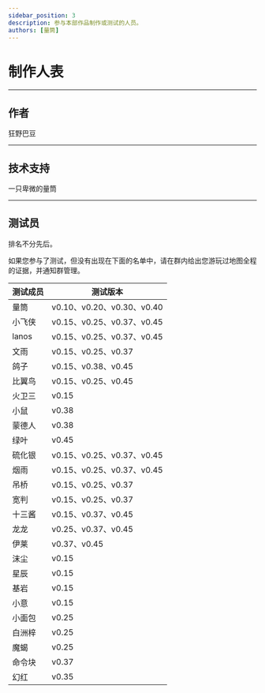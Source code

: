 ```yaml
---
sidebar_position: 3
description: 参与本部作品制作或测试的人员。
authors: [量筒]
---
```


# 制作人表

---

## 作者

狂野巴豆

---

## 技术支持

一只卑微的量筒

---

## 测试员

排名不分先后。

如果您参与了测试，但没有出现在下面的名单中，请在群内给出您游玩过地图全程的证据，并通知群管理。

| 测试成员 | 测试版本 |
| --- | --- |
| 量筒 | v0.10、v0.20、v0.30、v0.40 |
| 小飞侠 | v0.15、v0.25、v0.37、v0.45 |
| lanos | v0.15、v0.25、v0.37、v0.45 |
| 文雨 | v0.15、v0.25、v0.37 |
| 鸽子 | v0.15、v0.38、v0.45 |
| 比翼鸟 | v0.15、v0.25、v0.45 |
| 火卫三 | v0.15 |
| 小鼠 | v0.38 |
| 蒙德人 | v0.38 |
| 绿叶 | v0.45 |
| 硫化银 | v0.15、v0.25、v0.37、v0.45 |
| 烟雨 | v0.15、v0.25、v0.37、v0.45 |
| 吊桥 | v0.15、v0.25、v0.37 |
| 宽判 | v0.15、v0.25、v0.37 |
| 十三酱 | v0.15、v0.37、v0.45 |
| 龙龙 | v0.25、v0.37、v0.45 |
| 伊莱 | v0.37、v0.45 |
| 沫尘 | v0.15 |
| 星辰 | v0.15 |
| 基岩 | v0.15 |
| 小意 | v0.15 |
| 小面包 | v0.25 |
| 白洲梓 | v0.25 |
| 魔蝎 | v0.25 |
| 命令块 | v0.37 |
| 幻红 | v0.35 |

